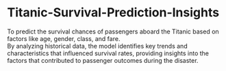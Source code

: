 # Titanic-Survival-Prediction-Insights
To predict the survival chances of passengers aboard the Titanic based on factors like age, gender, class, and fare.
</br>
By analyzing historical data, the model identifies key trends and characteristics that influenced survival rates, providing insights into the factors that contributed to passenger outcomes during the disaster.
